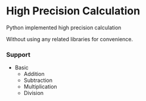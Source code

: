 # High Precision Calculation
Python implemented high precision calculation

Without using any related libraries for convenience.

### Support
- Basic
    * Addition
    * Subtraction
    * Multiplication
    * Division
